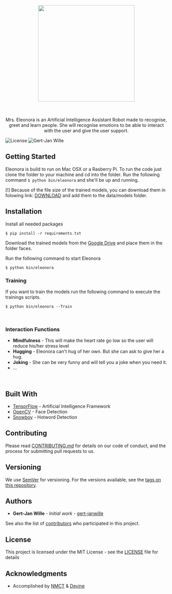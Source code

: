 <div align="center">
  <a href="https://github.com/gert-janwille/Eleonora">
    <img width="300"" src="https://raw.github.com/gert-janwille/Eleonora/master/docs/assets/eleonora-official.png">
  </a>
  <br/>
  <br/>
  <br/>
  <p>
    Mrs. Eleonora is an Artificial Intelligence Assistant Robot made to recognise, greet and learn people. She will recognise emotions to be able to interact with the user and give the user support.
</div>


![License](https://img.shields.io/badge/license-MIT-blue.svg)
![Gert-Jan Wille](https://img.shields.io/badge/Author-gert--janwille-blue.svg)



## Getting Started

Eleonora is build to run on Mac OSX or a Rasberry Pi. To run the code just clone the folder to your machine and cd into the folder.
Run the following command `$ python bin/eleonora` and she'll be up and running.

[!] Because of the file size of the trained models, you can download them in folowing link: [DOWNLOAD](https://drive.google.com/open?id=1c7h-AqmnC-DoYonKh4CPXtDpLlOe2Aff) and add them to the data/models folder.


## Installation

Install all needed packages
```
$ pip install -r requirements.txt
```

Download the trained models from the [Google Drive](https://drive.google.com/open?id=1c7h-AqmnC-DoYonKh4CPXtDpLlOe2Aff) and place them in the folder faces.

Run the following command to start Eleonora
```
$ python bin/eleonora
```

### Training
If you want to train the models run the following command to execute the trainings scripts.
```
$ python bin/eleonora --Train
```

<br/>

### Interaction Functions
* **Mindfulness** - This will make the heart rate go low so the user will reduce his/her stress level
* **Hugging** - Eleonora can't hug of her own. But she can ask to give her a hug.
* **Joking** - She can be very funny and will tell you a joke when you need it.
* ...

<br/>

## Built With

* [TensorFlow](https://www.tensorflow.org/) - Artificial Intelligence Framework
* [OpenCV](https://opencv.org/) - Face Detection
* [Snowboy](https://snowboy.kitt.ai) - Hotword Detection

## Contributing

Please read [CONTRIBUTING.md](CONTRIBUTING.md) for details on our code of conduct, and the process for submitting pull requests to us.

## Versioning

We use [SemVer](http://semver.org/) for versioning. For the versions available, see the [tags on this repository](https://github.com/gert-janwille/Eleonora/tags).

## Authors

* **Gert-Jan Wille** - *Initial work* - [gert-janwille](https://github.com/gert-janwille)

See also the list of [contributors](https://github.com/gert-janwille/Eleonora/contributors) who participated in this project.

## License

This project is licensed under the MIT License - see the [LICENSE](LICENSE) file for details

## Acknowledgments

* Accomplished by [NMCT](http://www.howest.be/Default.aspx?target=pih&lan=nl&item=71&gclid=EAIaIQobChMI29Cbq9-41wIVA2wbCh20MwlUEAAYASAAEgIwYPD_BwE) & [Devine](http://www.howest.be/Default.aspx?target=pih&lan=nl&item=1094)
